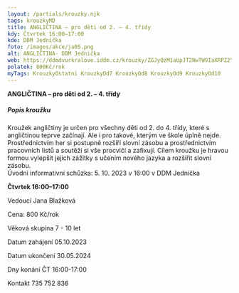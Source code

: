 ```yaml
---
layout: /partials/krouzky.njk
tags: krouzkyMD
title: ANGLIČTINA – pro děti od 2. – 4. třídy
kdy: Čtvrtek 16:00–17:00
kde: DDM Jednička
foto: /images/akce/ja05.png
alt: ANGLIČTINA- DDM Jednička
web: https://ddmdvurkralove.iddm.cz/krouzky/ZGJyQzM1aUpJT2NwTW9IaXRPZ2Y2cm1kaTZEblU0YnVOV2Z4bzhLRlgzdz0=
polatek: 800Kč/rok
myTags: KrouzkyOstatni KrouzkyOd7 KrouzkyOd8 KrouzkyOd9 KrouzkyOd10
---
```



**ANGLIČTINA – pro děti od 2. – 4. třídy**



##### Popis kroužku

Kroužek angličtiny je určen pro všechny děti od 2. do 4. třídy, které s angličtinou teprve začínají. Ale i pro takové, kterým ve škole úplně nejde. Prostřednictvím her si postupně rozšíří slovní zásobu a prostřednictvím pracovních listů a soutěží si vše procvičí a zafixují. Cílem kroužku je hravou formou vylepšit jejich zážitky s učením nového jazyka a rozšířit slovní zásobu.\
Úvodní informativní schůzka: 5. 10. 2023 v 16:00 v DDM Jednička

**Čtvrtek 16:00–17:00**

Vedoucí Jana Blažková

Cena: 800 Kč/rok

Věková skupina 7 - 10 let

Datum zahájení 05.10.2023

Datum ukončení 30.05.2024

Dny konání ČT 16:00-17:00

Kontakt 735 752 836